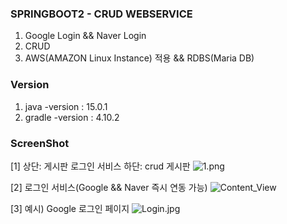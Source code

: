 ### SPRINGBOOT2 - CRUD WEBSERVICE
 1. Google Login && Naver Login
 2. CRUD
 3. AWS(AMAZON Linux Instance) 적용 && RDBS(Maria DB)

### Version
 1. java -version : 15.0.1
 2. gradle -version : 4.10.2
 
### ScreenShot
[1] 상단: 게시판 로그인 서비스
    하단: crud 게시판
![1.png](springboot2-webservice/.image/1.png)

[2] 로그인 서비스(Google && Naver 즉시 연동 가능)
![Content_View](springboot2-webservice/.image/Content_View.jpg)

[3] 예시) Google 로그인 페이지
![Login.jpg](springboot2-webservice/.image/Login.jpg)
